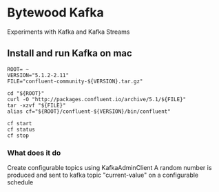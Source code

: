# Bytewood Kafka

Experiments with Kafka and Kafka Streams

## Install and run Kafka on mac

```
ROOT= ~
VERSION="5.1.2-2.11"
FILE="confluent-community-${VERSION}.tar.gz"

cd "${ROOT}"
curl -O "http://packages.confluent.io/archive/5.1/${FILE}"
tar -xzvf "${FILE}"
alias cf="${ROOT}/confluent-${VERSION}/bin/confluent"

cf start
cf status 
cf stop
```


### What does it do
Create configurable topics using KafkaAdminClient
A random number is produced and sent to kafka topic "current-value" on a configurable schedule


